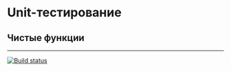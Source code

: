# Unit-тестирование

## Чистые функции

-----------
[![Build status](https://ci.appveyor.com/api/projects/status/obv2cjt9wgnsyyfw?svg=true)](https://ci.appveyor.com/project/ASosnin/test-ci)